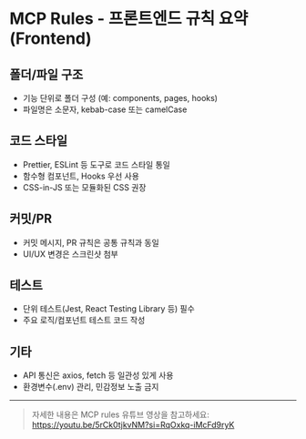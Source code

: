 # MCP Rules - 프론트엔드 규칙 요약 (Frontend)

## 폴더/파일 구조
- 기능 단위로 폴더 구성 (예: components, pages, hooks)
- 파일명은 소문자, kebab-case 또는 camelCase

## 코드 스타일
- Prettier, ESLint 등 도구로 코드 스타일 통일
- 함수형 컴포넌트, Hooks 우선 사용
- CSS-in-JS 또는 모듈화된 CSS 권장

## 커밋/PR
- 커밋 메시지, PR 규칙은 공통 규칙과 동일
- UI/UX 변경은 스크린샷 첨부

## 테스트
- 단위 테스트(Jest, React Testing Library 등) 필수
- 주요 로직/컴포넌트 테스트 코드 작성

## 기타
- API 통신은 axios, fetch 등 일관성 있게 사용
- 환경변수(.env) 관리, 민감정보 노출 금지

---

> 자세한 내용은 MCP rules 유튜브 영상을 참고하세요: https://youtu.be/5rCk0tjkvNM?si=RqOxkq-iMcFd9ryK
